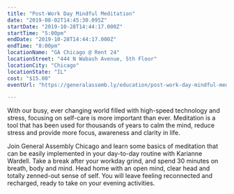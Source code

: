 ```yaml
---
title: "Post-Work Day Mindful Meditation"
date: "2019-08-02T14:45:30.095Z"
startDate: "2019-10-28T14:44:17.000Z"
startTime: "5:00pm"
endDate: "2019-10-28T14:44:17.000Z"
endTime: "8:00pm"
locationName: "GA Chicago @ Rent 24"
locationStreet: "444 N Wabash Avenue, 5th Floor"
locationCity: "Chicago"
locationState: "IL"
cost: "$15.00"
eventUrl: "https://generalassemb.ly/education/post-work-day-mindful-meditation/chicago/85649"

---
```


With our busy, ever changing world filled with high-speed technology and stress, focusing on self-care is more important than ever. Meditation is a tool that has been used for thousands of years to calm the mind, reduce stress and provide more focus, awareness and clarity in life.

Join General Assembly Chicago and learn some basics of meditation that can be easily implemented in your day-to-day routine with Karianne Wardell. Take a break after your workday grind, and spend 30 minutes on breath, body and mind. Head home with an open mind, clear head and totally zenned-out sense of self. You will leave feeling reconnected and recharged, ready to take on your evening activities.

